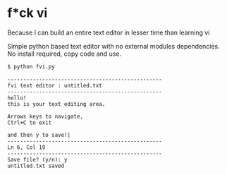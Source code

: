 # f*ck vi
Because I can build an entire text editor in lesser time than learning vi

Simple python based text editor with no external modules dependencies.
No install required, copy code and use.

```bash
$ python fvi.py 
```

```
-------------------------------------------------
fvi text editor : untitled.txt
-------------------------------------------------
hello!
this is your text editing area.

Arrows keys to navigate,
Ctrl+C to exit

and then y to save!|
-------------------------------------------------
Ln 6, Col 19
-------------------------------------------------
Save file? (y/n): y
untitled.txt saved

```
